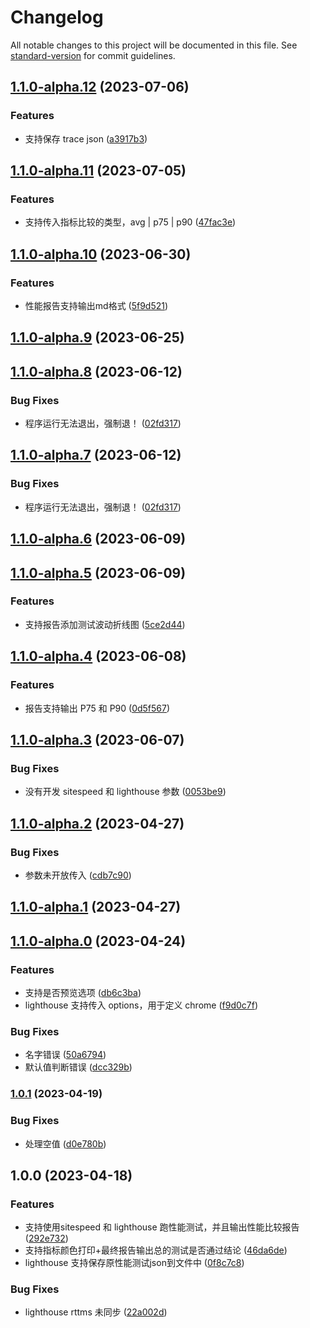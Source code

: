 # Changelog

All notable changes to this project will be documented in this file. See [standard-version](https://github.com/conventional-changelog/standard-version) for commit guidelines.

## [1.1.0-alpha.12](https://github.com/zhuwei-ones/performance-auto-test/compare/v1.1.0-alpha.11...v1.1.0-alpha.12) (2023-07-06)


### Features

* 支持保存 trace json ([a3917b3](https://github.com/zhuwei-ones/performance-auto-test/commit/a3917b351d1d5fe8adfd105ca64c48114c74ccd7))

## [1.1.0-alpha.11](https://github.com/zhuwei-ones/performance-auto-test/compare/v1.1.0-alpha.10...v1.1.0-alpha.11) (2023-07-05)


### Features

* 支持传入指标比较的类型，avg | p75 | p90 ([47fac3e](https://github.com/zhuwei-ones/performance-auto-test/commit/47fac3ee172a583b58bf0aaf203fe68234b6d13b))

## [1.1.0-alpha.10](https://github.com/zhuwei-ones/performance-auto-test/compare/v1.1.0-alpha.9...v1.1.0-alpha.10) (2023-06-30)


### Features

* 性能报告支持输出md格式 ([5f9d521](https://github.com/zhuwei-ones/performance-auto-test/commit/5f9d521ef0836363e35978d85295d2facbc78d98))

## [1.1.0-alpha.9](https://github.com/zhuwei-ones/performance-auto-test/compare/v1.1.0-alpha.8...v1.1.0-alpha.9) (2023-06-25)

## [1.1.0-alpha.8](https://github.com/zhuwei-ones/performance-auto-test/compare/v1.1.0-alpha.6...v1.1.0-alpha.8) (2023-06-12)


### Bug Fixes

* 程序运行无法退出，强制退！ ([02fd317](https://github.com/zhuwei-ones/performance-auto-test/commit/02fd31777089ff269d805bb4d9835baa902a6bd5))

## [1.1.0-alpha.7](https://github.com/zhuwei-ones/performance-auto-test/compare/v1.1.0-alpha.6...v1.1.0-alpha.7) (2023-06-12)


### Bug Fixes

* 程序运行无法退出，强制退！ ([02fd317](https://github.com/zhuwei-ones/performance-auto-test/commit/02fd31777089ff269d805bb4d9835baa902a6bd5))

## [1.1.0-alpha.6](https://github.com/zhuwei-ones/performance-auto-test/compare/v1.1.0-alpha.5...v1.1.0-alpha.6) (2023-06-09)

## [1.1.0-alpha.5](https://github.com/zhuwei-ones/performance-auto-test/compare/v1.1.0-alpha.4...v1.1.0-alpha.5) (2023-06-09)


### Features

* 支持报告添加测试波动折线图 ([5ce2d44](https://github.com/zhuwei-ones/performance-auto-test/commit/5ce2d4420aab737d4f5c3f2d9d7fd19cc7c70e84))

## [1.1.0-alpha.4](https://github.com/zhuwei-ones/performance-auto-test/compare/v1.1.0-alpha.3...v1.1.0-alpha.4) (2023-06-08)


### Features

* 报告支持输出 P75 和 P90 ([0d5f567](https://github.com/zhuwei-ones/performance-auto-test/commit/0d5f5672bbaac5d1ba1acc67d37f041254c6cbce))

## [1.1.0-alpha.3](https://github.com/zhuwei-ones/performance-auto-test/compare/v1.1.0-alpha.2...v1.1.0-alpha.3) (2023-06-07)


### Bug Fixes

* 没有开发 sitespeed 和 lighthouse 参数 ([0053be9](https://github.com/zhuwei-ones/performance-auto-test/commit/0053be92be44af65cc4d7ae458e0bb48c63d11a9))

## [1.1.0-alpha.2](https://github.com/zhuwei-ones/performance-auto-test/compare/v1.1.0-alpha.1...v1.1.0-alpha.2) (2023-04-27)


### Bug Fixes

* 参数未开放传入 ([cdb7c90](https://github.com/zhuwei-ones/performance-auto-test/commit/cdb7c903316b6b81ed50265274c0f7815b56824a))

## [1.1.0-alpha.1](https://github.com/zhuwei-ones/performance-auto-test/compare/v1.1.0-alpha.0...v1.1.0-alpha.1) (2023-04-27)

## [1.1.0-alpha.0](https://github.com/zhuwei-ones/performance-auto-test/compare/v1.0.1...v1.1.0-alpha.0) (2023-04-24)


### Features

* 支持是否预览选项 ([db6c3ba](https://github.com/zhuwei-ones/performance-auto-test/commit/db6c3ba5d39a7a5843b026cd2cd91873aa63c7d9))
* lighthouse 支持传入 options，用于定义 chrome ([f9d0c7f](https://github.com/zhuwei-ones/performance-auto-test/commit/f9d0c7fe42214eaa04698ad498ea2501c179da4b))


### Bug Fixes

* 名字错误 ([50a6794](https://github.com/zhuwei-ones/performance-auto-test/commit/50a6794f05a74b621e2acad836d0a2784219fa36))
* 默认值判断错误 ([dcc329b](https://github.com/zhuwei-ones/performance-auto-test/commit/dcc329bf942df87a290edc6bdd5ae759d334e808))

### [1.0.1](https://github.com/zhuwei-ones/performance-auto-test/compare/v1.0.0...v1.0.1) (2023-04-19)


### Bug Fixes

* 处理空值 ([d0e780b](https://github.com/zhuwei-ones/performance-auto-test/commit/d0e780b62cd360c45a5b785105d5bda23e616824))

## 1.0.0 (2023-04-18)


### Features

* 支持使用sitespeed 和 lighthouse 跑性能测试，并且输出性能比较报告 ([292e732](https://github.com/zhuwei-ones/performance-auto-test/commit/292e7326b70a2f986aac91f75fba64a333ce7293))
* 支持指标颜色打印+最终报告输出总的测试是否通过结论 ([46da6de](https://github.com/zhuwei-ones/performance-auto-test/commit/46da6dedd9906ede632c248a49cfb2beba851c68))
* lighthouse 支持保存原性能测试json到文件中 ([0f8c7c8](https://github.com/zhuwei-ones/performance-auto-test/commit/0f8c7c8b7a7387bc8bfcbb2d8d20f9240fdcace6))


### Bug Fixes

* lighthouse rttms 未同步 ([22a002d](https://github.com/zhuwei-ones/performance-auto-test/commit/22a002d0d32be12c4b0daed4bc617d9827cf2363))
